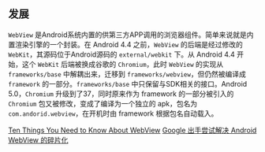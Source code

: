 <!-- title: 前端开发 - 认识 webview -->
<!-- author: <David Jones qowera@qq.com> -->
<!-- date: 2015-06-12 22:00:43 -->
<!-- category: 前端 -->
<!-- tag: 基础知识 -->

## 发展

`WebView` 是Android系统内置的供第三方APP调用的浏览器组件。简单来说就是内置渲染引擎的一个封装。在 Android 4.4 之前，`WebView` 的后端是经过修改的 `WebKit`，其源码位于Android源码的 `external/webkit` 下。从 Android 4.4 开始，这个 `WebKit` 后端被换成谷歌的 `Chromium`，此时 `WebView` 的实现从 `frameworks/base` 中解耦出来，迁移到 `frameworks/webview`，但仍然被编译成 `framework` 的一部分。`frameworks/base` 中只保留与SDK相关的接口。Android 5.0，`Chromium` 升级到了37，同时原来作为 framework 的一部分被引入的 `Chromium` 包又被修改，变成了编译为一个独立的 apk，包名为 `com.andorid.webview`，在开机时由 framework 根据包名自动载入。

[Ten Things You Need to Know About WebView](http://blogs.msdn.com/b/wsdevsol/archive/2012/10/18/nine-things-you-need-to-know-about-webview.aspx)
[Google 出手尝试解决 Android WebView 的碎片化](https://typeblog.net/tech/2015/04/06/google-released-seperate-webview.html)